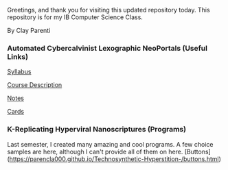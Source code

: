 Greetings, and thank you for visiting this updated repository today. 
This repository is for my IB Computer Science Class.

By Clay Parenti


### Automated Cybercalvinist Lexographic NeoPortals (Useful Links)

[Syllabus](https://parencla000.github.io/Technosynthetic-Hyperstition-/IB-DP-CS-syllabus "Syllabus")

[Course Description](https://parencla000.github.io/Technosynthetic-Hyperstition-/IB-DP-CompSci "Course Description")

[Notes](https://parencla000.github.io/Technosynthetic-Hyperstition-/analyticenginenotes "Notes")

[Cards](https://parencla000.github.io/Technosynthetic-Hyperstition-/card "Cards")

### K-Replicating Hyperviral Nanoscriptures (Programs) 

Last semester, I created many amazing and cool programs. A few choice samples are here, although I can't provide all of them on here. 
[Buttons] (https://parencla000.github.io/Technosynthetic-Hyperstition-/buttons.html)
